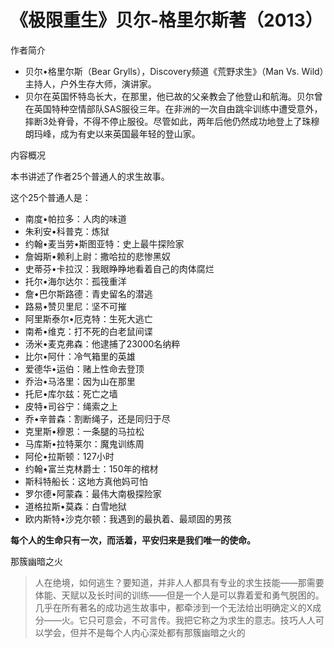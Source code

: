 # 《极限重生》贝尔-格里尔斯著（2013）

作者简介

- 贝尔•格里尔斯（Bear Grylls），Discovery频道《荒野求生》（Man Vs. Wild）主持人，户外生存大师，演讲家。
- 贝尔在英国怀特岛长大，在那里，他已故的父亲教会了他登山和航海。贝尔曾在英国特种空情部队SAS服役三年。在非洲的一次自由跳伞训练中遭受意外，摔断3处脊骨，不得不停止服役。尽管如此，两年后他仍然成功地登上了珠穆朗玛峰，成为有史以来英国最年轻的登山家。

内容概况

本书讲述了作者25个普通人的求生故事。

这个25个普通人是：

- 南度•帕拉多：人肉的味道
- 朱利安•科普克：炼狱
- 约翰•麦当劳•斯图亚特：史上最牛探险家
- 詹姆斯•赖利上尉：撒哈拉的悲惨黑奴
- 史蒂芬•卡拉汉：我眼睁睁地看着自己的肉体腐烂
- 托尔•海尔达尔：孤筏重洋
- 詹•巴尔斯路德：青史留名的潜逃
- 路易•赞贝里尼：坚不可摧
- 阿里斯泰尔•厄克特：生死大逃亡
- 南希•维克：打不死的白老鼠间谍
- 汤米•麦克弗森：他逮捕了23000名纳粹
- 比尔•阿什：冷气箱里的英雄
- 爱德华•运伯：赌上性命去登顶
- 乔治•马洛里：因为山在那里
- 托尼•库尔兹：死亡之墙
- 皮特•司谷宁：绳索之上
- 乔•辛普森：割断绳子，还是同归于尽
- 克里斯•穆恩：一条腿的马拉松
- 马库斯•拉特莱尔：魔鬼训练周
- 阿伦•拉斯顿：127小时
- 约翰•富兰克林爵士：150年的棺材
- 斯科特船长：这地方真他妈可怕
- 罗尔德•阿蒙森：最伟大南极探险家
- 道格拉斯•莫森：白雪地狱
- 欧内斯特•沙克尔顿：我遇到的最执着、最顽固的男孩



**每个人的生命只有一次，而活着，平安归来是我们唯一的使命。**

那簇幽暗之火

> 人在绝境，如何逃生？要知道，并非人人都具有专业的求生技能——那需要体能、天赋以及长时间的训练——但是一个人是可以靠着爱和勇气脱困的。几乎在所有著名的成功逃生故事中，都牵涉到一个无法给出明确定义的X成分——火。它只可意会，不可言传。我把它称之为求生的意志。技巧人人可以学会，但并不是每个人内心深处都有那簇幽暗之火的


